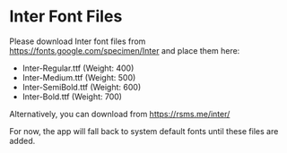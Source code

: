 # Inter Font Files

Please download Inter font files from https://fonts.google.com/specimen/Inter and place them here:

- Inter-Regular.ttf (Weight: 400)
- Inter-Medium.ttf (Weight: 500) 
- Inter-SemiBold.ttf (Weight: 600)
- Inter-Bold.ttf (Weight: 700)

Alternatively, you can download from https://rsms.me/inter/

For now, the app will fall back to system default fonts until these files are added.